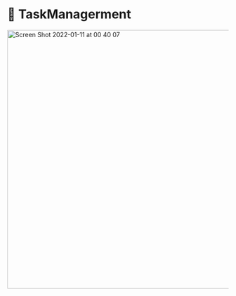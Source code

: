 # 🌳 TaskManagerment

<img width="590" alt="Screen Shot 2022-01-11 at 00 40 07" src="https://user-images.githubusercontent.com/66858640/148812702-9108798e-01a2-41ac-b620-494ec1e08b5f.png">
